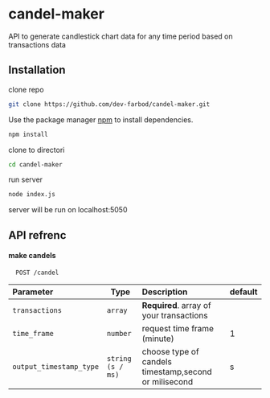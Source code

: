 # candel-maker
API to generate candlestick chart data for any time period based on transactions data

## Installation

clone repo

```bash
git clone https://github.com/dev-farbod/candel-maker.git
```

Use the package manager [npm](https://nodejs.org/) to install dependencies.

```bash
npm install
```

clone to directori

```bash
cd candel-maker
```

run server

```bash
node index.js
```
server will be run on localhost:5050

## API refrenc

#### make candels

```http
  POST /candel
```
| Parameter               | Type              | Description                                           | default     |
| :---------------------- | ----------------  | :-----------------------------------------------------|-------------|
| `transactions`          | `array`           | **Required**. array of your transactions              |             |
| `time_frame`            | `number`          |  request time frame (minute)                          |      1      |
| `output_timestamp_type` | `string (s / ms)` |  choose type of candels timestamp,second or milisecond|      s      |



